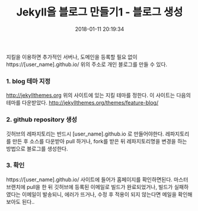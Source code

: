 ﻿---
layout: blog
title: 'Jekyll을 블로그 만들기1 - 블로그 생성'
date: 2018-01-11 20:19:34
categories: blog
tags: code
image: '/images/default.jpg' 
lead_text: '리드텍스트...??'
---

지킬을 이용하면 추가적인 서버나, 도메인을 등록할 필요 없이
https://[user_name].github.io/
위의 주소로 개인 블로그를 만들 수 있다.

### 1. blog 테마 지정
http://jekyllthemes.org 
위의 사이트에 있는 지킬 테마를 정한다.
이 사이트는 다음의 테마를 다운받았다.
http://jekyllthemes.org/themes/feature-blog/

### 2. github repository 생성
깃허브의 레파지토리는 반드시 [user_name].github.io 로 만들어야한다.
레파지토리를 만든 후 소스를 다운받아 pull 하거나, 
fork를 받은 뒤 레파지토리명을 변경을 하는 방법으로 블로그를 생성한다.

### 3. 확인
https://[user_name].github.io/ 사이트에 들어가 홈페이지를 확인하면된다.
마스터 브랜치에 pull을 한 뒤 깃허브에 등록된 이메일로 빌드가 완료되었거나, 빌드가 실패하였다는 이메일이 발송되니, 에러가 뜨거나, 수정 후 적용이 되지 않는다면 메일을 확인해 보아도 된다..